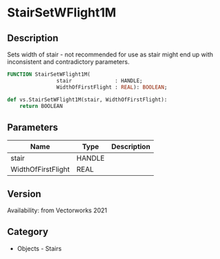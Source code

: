 # StairSetWFlight1M

## Description
Sets width of stair - not recommended for use as stair might end up with inconsistent and contradictory parameters.

```pascal
FUNCTION StairSetWFlight1M(
				stair              : HANDLE;
				WidthOfFirstFlight : REAL): BOOLEAN;
```

```python
def vs.StairSetWFlight1M(stair, WidthOfFirstFlight):
    return BOOLEAN
```

## Parameters
|Name|Type|Description|
|---|---|---|
|stair|HANDLE|   |
|WidthOfFirstFlight|REAL|   |

## Version
Availability: from Vectorworks 2021

## Category
* Objects - Stairs

